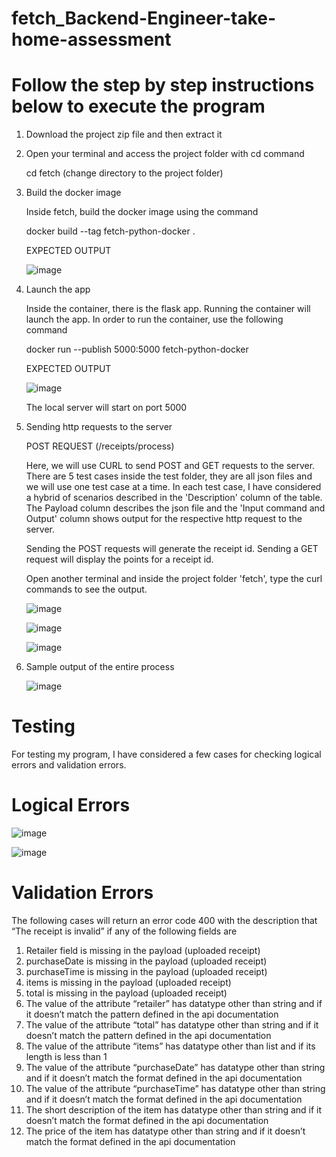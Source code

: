 # fetch_Backend-Engineer-take-home-assessment

# Follow the step by step instructions below to execute the program

1. Download the project zip file and then extract it

2. Open your terminal and access the project folder with cd command

   cd fetch (change directory to the project folder)
   
3. Build the docker image

   Inside fetch, build the docker image using the command

   
   docker build --tag fetch-python-docker .
   
   EXPECTED OUTPUT
   
   ![image](https://user-images.githubusercontent.com/41851792/216139849-fd04459c-237d-47ea-81e7-104283cb909d.png)

4. Launch the app

   Inside the container, there is the flask app. Running the container will launch the app. In order to run the container, use the following command
   
   docker run --publish 5000:5000 fetch-python-docker

   EXPECTED OUTPUT
   
   ![image](https://user-images.githubusercontent.com/41851792/216140072-b3b0869b-6711-4e59-98a1-a9d3b3494aeb.png)

   The local server will start on port 5000
   
5. Sending http requests to the server

   POST REQUEST  (/receipts/process)
   
   Here, we will use CURL to send POST and GET requests to the server. There are 5 test cases inside the test folder, they are all json files and we will use one        test case at a time. In each test case, I have considered a hybrid of scenarios described in the 'Description' column of the table. The Payload column describes      the json file and the 'Input command and Output' column shows output for the respective http request to the server. 
   
   Sending the POST requests will generate the receipt id.
   Sending a GET request will display the points for a receipt id.
   
   Open another terminal and inside the project folder 'fetch', type the curl commands to see the output.
   
   ![image](https://user-images.githubusercontent.com/41851792/216145070-cf3dcfdd-198d-44d9-a0c8-4652c129e05b.png)

   ![image](https://user-images.githubusercontent.com/41851792/216145224-4ff56bd3-c7a7-403f-8577-1ff6ed62524b.png)

   ![image](https://user-images.githubusercontent.com/41851792/216145292-ec062fdd-dda7-45dc-a881-a6a63553a73a.png)
   
   
6. Sample output of the entire process

   ![image](https://user-images.githubusercontent.com/41851792/216145484-7749fee0-e240-4a61-9043-ed82fe6a3f15.png)


# Testing

For testing my program, I have considered a few cases for checking logical errors and validation errors.

# Logical Errors

![image](https://user-images.githubusercontent.com/41851792/216145677-0569dfd6-5cd1-46d9-aeec-60713a5029a2.png)

![image](https://user-images.githubusercontent.com/41851792/216145717-d3629c99-b77a-4bb7-a2b7-6ec84448da91.png)

# Validation Errors

The following cases will return an error code 400 with the description that “The receipt is invalid” if any of the following fields are 


1. Retailer field is missing in the payload (uploaded receipt)
2. purchaseDate is missing in the payload (uploaded receipt)
3. purchaseTime is missing in the payload (uploaded receipt)
4. items is missing in the payload (uploaded receipt)
5. total is missing in the payload (uploaded receipt)
6. The value of the attribute “retailer” has datatype other than string and if it doesn’t match the pattern defined in the api documentation
7. The value of the attribute “total” has datatype other than string and if it doesn’t match the pattern defined in the api documentation
8. The value of the attribute “items” has datatype other than list and if its length is less than 1
9. The value of the attribute “purchaseDate” has datatype other than string and if it doesn’t match the format defined in the api documentation
10. The value of the attribute “purchaseTime” has datatype other than string and if it doesn’t match the format defined in the api documentation
11. The short description of the item has datatype other than string and if it doesn’t match the format defined in the api documentation
12. The price of the item has datatype other than string and if it doesn’t match the format defined in the api documentation





